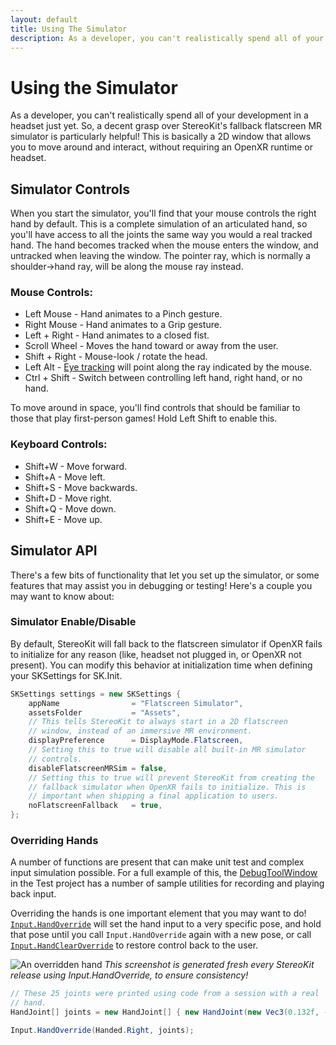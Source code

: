 ```yaml
---
layout: default
title: Using The Simulator
description: As a developer, you can't realistically spend all of your development in a headset just yet. So, a decent grasp over StereoKit's fallback flatscreen MR simulator i...
---
```


# Using the Simulator

As a developer, you can't realistically spend all of your development in
a headset just yet. So, a decent grasp over StereoKit's fallback
flatscreen MR simulator is particularly helpful! This is basically a 2D
window that allows you to move around and interact, without requiring an
OpenXR runtime or headset.

## Simulator Controls

When you start the simulator, you'll find that your mouse controls the
right hand by default. This is a complete simulation of an articulated
hand, so you'll have access to all the joints the same way you would a
real tracked hand. The hand becomes tracked when the mouse enters the
window, and untracked when leaving the window. The pointer ray, which is
normally a shoulder->hand ray, will be along the mouse ray instead.

### Mouse Controls:
- Left Mouse - Hand animates to a Pinch gesture.
- Right Mouse - Hand animates to a Grip gesture.
- Left + Right - Hand animates to a closed fist.
- Scroll Wheel - Moves the hand toward or away from the user.
- Shift + Right - Mouse-look / rotate the head.
- Left Alt - [Eye tracking]({{site.url}}/Pages/Reference/Input/Eyes.html) will point along the ray indicated by the mouse.
- Ctrl + Shift - Switch between controlling left hand, right hand, or no hand.

To move around in space, you'll find controls that should be familiar to
those that play first-person games! Hold Left Shift to enable this.

### Keyboard Controls:
- Shift+W - Move forward.
- Shift+A - Move left.
- Shift+S - Move backwards.
- Shift+D - Move right.
- Shift+Q - Move down.
- Shift+E - Move up.

## Simulator API

There's a few bits of functionality that let you set up the simulator, or
some features that may assist you in debugging or testing! Here's a
couple you may want to know about:

### Simulator Enable/Disable

By default, StereoKit will fall back to the flatscreen simulator if
OpenXR fails to initialize for any reason (like, headset not plugged in,
or OpenXR not present). You can modify this behavior at initialization
time when defining your SKSettings for SK.Init.
```csharp
SKSettings settings = new SKSettings {
	appName                = "Flatscreen Simulator",
	assetsFolder           = "Assets",
	// This tells StereoKit to always start in a 2D flatscreen
	// window, instead of an immersive MR environment.
	displayPreference      = DisplayMode.Flatscreen,
	// Setting this to true will disable all built-in MR simulator
	// controls.
	disableFlatscreenMRSim = false,
	// Setting this to true will prevent StereoKit from creating the
	// fallback simulator when OpenXR fails to initialize. This is
	// important when shipping a final application to users.
	noFlatscreenFallback   = true,
};
```

### Overriding Hands

A number of functions are present that can make unit test and
complex input simulation possible. For a full example of this,
the [DebugToolWindow](https://github.com/StereoKit/StereoKit/blob/master/Examples/StereoKitTest/DebugToolWindow.cs)
in the Test project has a number of sample utilities for
recording and playing back input.

Overriding the hands is one important element that you may want
to do! [`Input.HandOverride`]({{site.url}}/Pages/Reference/Input/HandOverride.html)
will set the hand input to a very specific pose, and hold that
pose until you call `Input.HandOverride` again with a new pose,
or call [`Input.HandClearOverride`]({{site.url}}/Pages/Reference/Input/HandClearOverride.html)
to restore control back to the user.

![An overridden hand]({{site.screen_url}}/HandOverride.jpg)
_This screenshot is generated fresh every StereoKit release using Input.HandOverride, to ensure consistency!_
```csharp
// These 25 joints were printed using code from a session with a real
// hand.
HandJoint[] joints = new HandJoint[] { new HandJoint(new Vec3(0.132f, -0.221f, -0.168f), new Quat(-0.445f, -0.392f, 0.653f, -0.472f), 0.021f), new HandJoint(new Vec3(0.132f, -0.221f, -0.168f), new Quat(-0.445f, -0.392f, 0.653f, -0.472f), 0.021f), new HandJoint(new Vec3(0.141f, -0.181f, -0.181f), new Quat(-0.342f, -0.449f, 0.618f, -0.548f), 0.014f), new HandJoint(new Vec3(0.139f, -0.151f, -0.193f), new Quat(-0.409f, -0.437f, 0.626f, -0.499f), 0.010f), new HandJoint(new Vec3(0.141f, -0.133f, -0.198f), new Quat(-0.409f, -0.437f, 0.626f, -0.499f), 0.010f), new HandJoint(new Vec3(0.124f, -0.229f, -0.172f), new Quat(0.135f, -0.428f, 0.885f, -0.125f), 0.024f), new HandJoint(new Vec3(0.103f, -0.184f, -0.209f), new Quat(0.176f, -0.530f, 0.774f, -0.299f), 0.013f), new HandJoint(new Vec3(0.078f, -0.153f, -0.225f), new Quat(0.173f, -0.645f, 0.658f, -0.349f), 0.010f), new HandJoint(new Vec3(0.061f, -0.135f, -0.228f), new Quat(-0.277f, 0.674f, -0.623f, 0.283f), 0.010f), new HandJoint(new Vec3(0.050f, -0.125f, -0.227f), new Quat(-0.277f, 0.674f, -0.623f, 0.283f), 0.010f), new HandJoint(new Vec3(0.119f, -0.235f, -0.172f), new Quat(0.147f, -0.399f, 0.847f, -0.318f), 0.024f), new HandJoint(new Vec3(0.088f, -0.200f, -0.211f), new Quat(0.282f, -0.603f, 0.697f, -0.268f), 0.012f), new HandJoint(new Vec3(0.056f, -0.169f, -0.216f), new Quat(-0.370f, 0.871f, -0.308f, 0.099f), 0.010f), new HandJoint(new Vec3(0.045f, -0.156f, -0.195f), new Quat(-0.463f, 0.884f, -0.022f, -0.066f), 0.010f), new HandJoint(new Vec3(0.047f, -0.155f, -0.178f), new Quat(-0.463f, 0.884f, -0.022f, -0.066f), 0.010f), new HandJoint(new Vec3(0.111f, -0.244f, -0.173f), new Quat(0.182f, -0.436f, 0.778f, -0.414f), 0.022f), new HandJoint(new Vec3(0.074f, -0.213f, -0.205f), new Quat(-0.353f, 0.622f, -0.656f, 0.244f), 0.011f), new HandJoint(new Vec3(0.046f, -0.189f, -0.204f), new Quat(-0.436f, 0.891f, -0.073f, -0.108f), 0.010f), new HandJoint(new Vec3(0.048f, -0.184f, -0.182f), new Quat(-0.451f, 0.811f, 0.264f, -0.263f), 0.010f), new HandJoint(new Vec3(0.061f, -0.188f, -0.168f), new Quat(-0.451f, 0.811f, 0.264f, -0.263f), 0.010f), new HandJoint(new Vec3(0.105f, -0.250f, -0.170f), new Quat(0.219f, -0.470f, 0.678f, -0.521f), 0.020f), new HandJoint(new Vec3(0.062f, -0.228f, -0.196f), new Quat(-0.444f, 0.610f, -0.623f, 0.206f), 0.010f), new HandJoint(new Vec3(0.044f, -0.215f, -0.192f), new Quat(-0.501f, 0.841f, -0.094f, -0.183f), 0.010f), new HandJoint(new Vec3(0.048f, -0.209f, -0.176f), new Quat(-0.521f, 0.682f, 0.251f, -0.448f), 0.010f), new HandJoint(new Vec3(0.061f, -0.207f, -0.168f), new Quat(-0.521f, 0.682f, 0.251f, -0.448f), 0.010f), new HandJoint(new Vec3(0.098f, -0.222f, -0.191f), new Quat(0.308f, -0.906f, 0.288f, -0.042f), 0.000f), new HandJoint(new Vec3(0.131f, -0.251f, -0.164f), new Quat(0.188f, -0.436f, 0.844f, -0.248f), 0.000f) };

Input.HandOverride(Handed.Right, joints);
```


